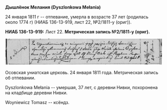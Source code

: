 **Дышлёнок Мелания (Dyszlonkowa Mełania)**

24 января 1811 г -- отпевание, умерла в возрасте 37 лет (родилась около
1774 г) (НИАБ 136-13-919, лист 22, №2/1811-у (ориг)).

**НИАБ 136-13-919:** Лист 22. **Метрическая запись №2/1811-у (ориг).**

![](./media/3ab0f2dd778e866c36e813b2fa842c502d65716a.png)

Осовская униатская церковь. 24 января 1811 года. Метрическая запись об
отпевании.

Dyszlonkowa Mełania -- умершая, 37 лет, с деревни Нивки, похоронена на
кладбище деревни Нивки.

Woyniewicz Tomasz -- ксёндз.
